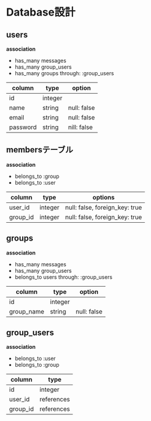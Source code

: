# Database設計

## users
**association**
- has_many messages
- has_many group_users
- has_many groups through: :group_users

|column               |type   |option  |
|---------------------|-------|------------|
|id                   |integer|
|name                 |string |null: false |
|email                |string |null: false|
|password             |string |nill: false|

## membersテーブル
**association**
- belongs_to :group
- belongs_to :user

|column|type|options|
|------|----|-------|
|user_id|integer|null: false, foreign_key: true|
|group_id|integer|null: false, foreign_key: true|



## groups
**association**
- has_many messages
- has_many group_users
- belongs_to users through: :group_users

|column    |type      |option |
|----------|----------|-----------|
|id        |integer   |           |
|group_name|string    |null: false|

## group_users
**association**
- belongs_to :user
- belongs_to :group

|column  |type      |
|--------|----------|
|id      |integer   |
|user_id |references|
|group_id|references|


